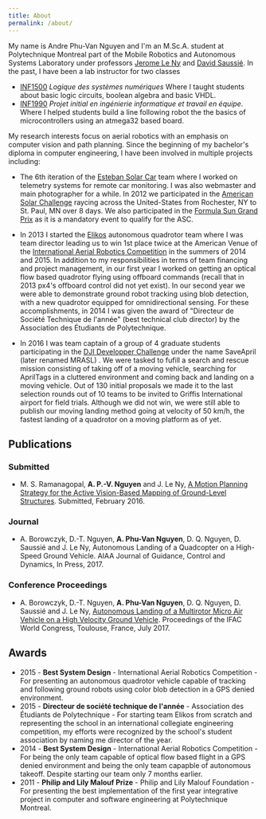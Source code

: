 ```yaml
---
title: About
permalink: /about/
---
```


My name is Andre Phu-Van Nguyen and I'm an M.Sc.A. student at Polytechnique 
Montreal part of the Mobile Robotics and Autonomous Systems Laboratory under
professors [Jerome Le Ny](http://www.professeurs.polymtl.ca/jerome.le-ny/) 
and [David Saussié](http://www.polymtl.ca/recherche/rc/en/professeurs/details.php?NoProf=513).
In the past, I have been a lab instructor for two classes

* [INF1500](http://www.polymtl.ca/etudes/cours/details.php?sigle=INF1500)
*Logique des systèmes numériques* Where I taught students about basic logic circuits, boolean algebra and basic VHDL. 
* [INF1990](http://www.groupes.polymtl.ca/inf1995/)
*Projet initial en ingénierie informatique et travail en équipe*. Where I helped students build a line following robot the the basics of microcontrollers using an atmega32 based board.

My research interests focus on aerial robotics with an emphasis on computer 
vision and path planning. Since the beginning of my bachelor's diploma in
computer engineering, I have been involved in multiple projects including:

* The 6th iteration of the [Esteban Solar Car](http://esteban.polymtl.ca) team 
where I worked on telemetry systems for remote car monitoring. I was also webmaster
and main photographer for a while. In 2012 we participated in the 
[American Solar Challenge](http://americansolarchallenge.org/the-competition/ascfsgp-2012/) raycing across
the United-States from Rochester, NY to St. Paul, MN over 8 days. We also participated
in the [Formula Sun Grand Prix](http://americansolarchallenge.org/the-competition/ascfsgp-2012/)
as it is a mandatory event to qualify for the ASC.

* In 2013 I started the [Elikos](http://elikos.polymtl.ca) autonomous quadrotor
team where I was team director leading us to win 1st place twice at the American
Venue of the [International Aerial Robotics Competition](http://aerialroboticscompetition.org/)
in the summers of 2014 and 2015.
In addition to my responsibilities in terms of team financing and project 
management, in our first year I worked on getting an optical flow based quadrotor
flying using offboard commands (recall that in 2013 px4's offboard control did 
not yet exist). In our second year we were able to demonstrate ground robot 
tracking using blob detection, with a new quadrotor equipped for omnidirectional
sensing. For these accomplishments, in 2014 I was given the award of "Directeur de 
Société Technique de l'année" (best technical club director) by the Association
des Étudiants de Polytechnique.

* In 2016 I was team captain of a group of 4 graduate students participating in
the [DJI Developper Challenge](https://developer.dji.com/news/2016-dji-developer-challenge-10-teams-enter-final-round/) 
under the name SaveApril (later renamed MRASL) . 
We were tasked to fufill a search and rescue
mission consisting of taking off of a moving vehicle, searching for AprilTags
in a cluttered environment and coming back and landing on a moving vehicle. Out
of 130 initial proposals we made it to the last selection rounds out of 10 teams
to be invited to Griffis International airport for field trials. Although we did
not win, we were still able to publish our moving landing method going at velocity
of 50 km/h, the fastest landing of a quadrotor on a moving platform as of yet. 


## Publications

### Submitted

* M. S. Ramanagopal, **A. P.-V. Nguyen** and J. Le Ny, [A Motion Planning Strategy for the Active Vision-Based Mapping of Ground-Level Structures](https://arxiv.org/abs/1602.06667). Submitted, February 2016. 


### Journal

* A. Borowczyk, D.-T. Nguyen, **A. Phu-Van Nguyen**, D. Q. Nguyen, D. Saussié and J. Le Ny, Autonomous Landing of a Quadcopter on a High-Speed Ground Vehicle. AIAA Journal of Guidance, Control and Dynamics, In Press, 2017. 

### Conference Proceedings

* A. Borowczyk, D.-T. Nguyen, **A. Phu-Van Nguyen**, D. Q. Nguyen, D. Saussié and J. Le Ny, [Autonomous Landing of a Multirotor Micro Air Vehicle on a High Velocity Ground Vehicle](https://arxiv.org/abs/1611.07329). Proceedings of the IFAC World Congress, Toulouse, France, July 2017.

## Awards

* 2015 - **Best System Design** - International Aerial Robotics Competition - For presenting an autonomous quadrotor vehicle capable of tracking and following ground robots using color blob detection in a GPS denied environment.
* 2015 - **Directeur de société technique de l'année** - Association des Étudiants de Polytechnique - For starting team Elikos from scratch and representing the school in an international collegiate engineering competition, my efforts were recognized by the school's student association by naming me director of the year.
* 2014 - **Best System Design** - International Aerial Robotics Competition - For being the only team capable of optical flow based flight in a GPS denied environment and being the only team capapble of autonomous takeoff. Despite starting our team only 7 months earlier.
* 2011 - **Philip and Lily Malouf Prize** - Philip and Lily Malouf Foundation - For presenting the best implementation of the first year integrative project in computer and software engineering at Polytechnique Montreal.